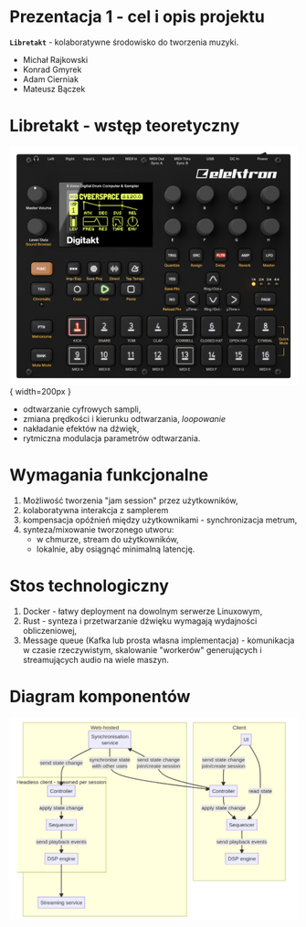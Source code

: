 # Prezentacja 1 - cel i opis projektu

**`Libretakt`** - kolaboratywne środowisko do tworzenia muzyki.

- Michał Rajkowski
- Konrad Gmyrek
- Adam Cierniak
- Mateusz Bączek


# Libretakt - wstęp teoretyczny

![Sampler *Digitakt*, wyprodukowany przez firmę Elektron](./digitakt.png){ width=200px }

- odtwarzanie cyfrowych sampli,
- zmiana prędkości i kierunku odtwarzania, *loopowanie*
- nakładanie efektów na dźwięk,
- rytmiczna modulacja parametrów odtwarzania.


# Wymagania funkcjonalne

1. Możliwość tworzenia "jam session" przez użytkowników,
2. kolaboratywna interakcja z samplerem
3. kompensacja opóźnień między użytkownikami - synchronizacja metrum,
4. synteza/mixowanie tworzonego utworu:
    - w chmurze, stream do użytkowników,
    - lokalnie, aby osiągnąć minimalną latencję.


# Stos technologiczny

1. Docker - łatwy deployment na dowolnym serwerze Linuxowym,
2. Rust - synteza i przetwarzanie dźwięku wymagają wydajności obliczeniowej,
3. Message queue (Kafka lub prosta własna implementacja) - komunikacja w czasie rzeczywistym, skalowanie "workerów" generujących i streamujących audio na wiele maszyn.

# Diagram komponentów

![Diagram komponentów](./component_diagram.jpg)

<!-- # Odtwarzanie/synteza dźwięku - PCM -->

<!-- !["*idealna*" sinusoida](./wave1.gif){width=150px} -->

<!-- ![Przykładowa sinusoida wygenerowana komputerowo](./wave2.gif){width=150px} -->

<!-- Źródło: dokumentacja projektu [ALSA](https://www.alsa-project.org/alsa-doc/alsa-lib/pcm.html) -->


<!-- # Co wpływa na jakość dźwięku (i zużycie zasobów) podczas odtwarzania: -->

<!-- - Sampling rate - jak często generowana jest kolejna próbka -->
<!-- - Bit depth - z jaką dokładnością zapisujemy próbki -->

<!-- # Niskopoziomowy dostęp do karty dźwiękowej za pośrednictwem systemu operacyjnego -->

<!-- - Linux - `ALSA`/`PulseAudio` -->
<!-- - Android - `AAudio`/`OpenSL ES` -->
<!-- - MacOS/IOS - `CoreAudio` -->
<!-- - Aplikacje do produkcji muzyki - standard `VST`/`CLAP` -->


<!-- # Test Podświetlania Syntaxu Rust -->

<!-- ```rust -->
<!-- fn main() { -->
<!--     println!("Hello world"); -->
<!-- } -->
<!-- ``` -->

